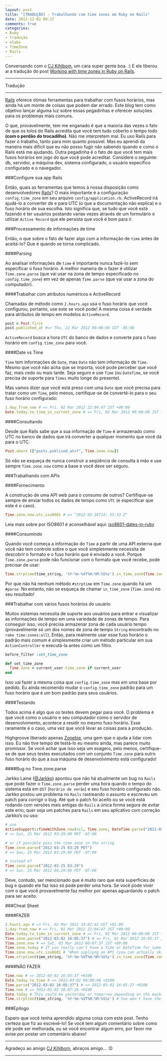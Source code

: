 ```yaml
---
layout: post
title: "[TRADUÇÃO] - Trabalhando com time zones em Ruby on Rails"
date: 2012-12-02 09:37
comments: true
categories:
- Ruby
- Tradução
- elabs
- TimeZone
- Rails
---
```

<!--more-->
Conversando com o [CJ Kihlbom][1], um cara super gente boa. :) E ele liberou ai a tradução do post [Working with time zones in Ruby on Rails][2].
- - -
Tradução
- - -
[Rails][3] oferece ótimas ferramentas para trabalhar com fusos horários, mas ainda há um monte de coisas que
podem dar errado. Este blog tem como objetivo lançar alguma luz sobre essas pegadinhas e oferecer soluções
para os problemas mais comuns.

O que, provavelmente, tem me enganado é que a maioria das vezes o fato de que os tolos do Rails acredita que
você tem tudo coberto o tempo todo **(com o perdão do trocadilho)**. Não me interpretem mal. Eu uso Rails
para fazer o trabalho, tanto para mim quanto possível. Mas eu aprendi da maneira mais difícil que eu não
posso fugir não sabendo quando e como o Rails está me ajudando. Outra pegadinha é o fato de que você tem mais
fusos horários em jogo do que você pode acreditar. Considere o seguinte: db, servidor, a máquina dev, sistema
configurado, o usuário específico configurado e o navegador.

###Configure sua app Rails

Então, quais as ferramentas que temos à nossa disposição como desenvolvedores [Rails][3]? O mais importante é
a configuração `config.time_zone` em seu arquivo `config/application.rb`. ActiveRecord irá ajudá-lo a
converter de e para UTC (o que a documentação não explica) e o fuso horário de sua escolha. Isto significa
que, se tudo que você está fazendo é ter usuários postando varias vezes através de um formulário e utilizar
`Active Record` que ele persista que você é bom para ir.

###Processamento de informações de time

Então, o que sobre o fato de fazer algo com a informação de `time` antes de aceitá-lo? Que é quando se torna
complicado.

####Parsing

Ao analisar informações de `time` é importante nunca fazê-lo sem especificar o fuso horário. A melhor maneira
de o fazer é utilizar `Time.zone.parse` (que vai usar na zona de tempo especificado no `config.time_zone`) em
vez de apenas `Time.parse` (que vai usar a zona do computador).

####Trabalhar com atributos numéricos e ActiveRecord

Chamadas de método como `2.hours.ago` usa o fuso horário que você configurou, portanto, use este se você
pode! A mesma coisa é verdade para atributos de tempo em modelos `ActiveRecord`.

```ruby Time
post = Post.first
post.published_at #=> Thu, 22 Mar 2012 00:00:00 CDT -05:00
```

`ActiveRecord` busca a hora `UTC` do banco de dados e converte para o fuso horário em `config.time_zone` para
você.

####Date vs Time

`Time` tem informações de `Date`, mas `Date` não tem informação de `Time`. Mesmo que você não acha que se
importa, você pode perceber que você faz, mais cedo ou mais tarde. Seja seguro e use `Time` (ou `DateTime`,
se você precisa de suporte para `Times` muito longe do presente).

Mas vamos dizer que você está preso com uma `Date` que você precisa para tratar como um `Time`, pelo menos,
certifique-se de convertê-lo para o seu fuso horário configurado:

```ruby Date vs Time
1.day.from_now # => Fri, 02 Mar 2012 22:04:47 JST +09:00
Date.today.to_time_in_current_zone # => Fri, 02 Mar 2012 00:00:00 JST +09:00
```

####Consultando

Desde que Rails sabe que a sua informação de `Time` é armazenado como UTC no banco de dados que irá converter
a qualquer momento que você dá para o UTC.

```ruby Query
Post.where (["posts.publised_at>?", Time.zone.now])
```

Só não se esqueça de nunca construir a seqüência de consulta à mão e use sempre `Time.zone.now` como a base e
você deve ser seguro.

###Trabalhando com APIs

####Fornecimento

A construção de uma API web para o consumo de outros? Certifique-se sempre de enviar todos os dados de tempo
como `UTC` (e especificar que este é o caso).

``` ruby Time
Time.zone.now.utc.iso8601 # => "2012-03-16T14: 55:33 Z"
```

Leia mais sobre por ISO8601 é aconselhável aqui: [iso8601-dates-in-ruby][4]

####Consumindo

Quando você começa a informação do `Time` a partir de uma API externa que você não tem controle sobre o que
você simplesmente necessita de descobrir o formato e o fuso horário que é enviado a você. Porque
`Time.zone.parse` pode não funcionar com o formato que você recebe, pode precisar de usar:

```ruby Time
Time.strptime(time_string, '%Y-%m-%dT%H:%M:%S%z').in_time_zone(Time.zone)
```

Por que não há nenhum método `#strptime` em `Time.zone` quando há um `#parse`. No entanto, não se esqueça de
chamar `in_time_zone` (`Time.zone`) no seu resultado!

###Trabalhar com vários fusos horários do usuário

Muitos sistemas necessita de suporte aos usuários para entrar e visualizar as informações de tempo em uma
variedade de zonas de tempo. Para conseguir isso, você precisa armazenar zona de cada usuário tempo
(provavelmente só um dos nomes de zona de tempo `String` encontrado no `rake time:zones:all`). Então, para
realmente usar esse fuso horário o padrão mais comum é simplesmente criar um método particular em sua
`ActionController` e executá-la antes como um filtro.

```ruby Time
before_filter :set_time_zone

def set_time_zone
  Time.zone = current_user.time_zone if current_user
end
```

Isso vai fazer a mesma coisa que `config.time_zone` mas em uma base por pedido. Eu ainda recomendo mudar o
`config.time_zone` padrão para um fuso horário que é um bom padrão para seus usuários.

####Testando

Todos acima é algo que os testes devem pegar para você. O problema é que você como o usuário e seu
computador como o servidor de desenvolvimento, acontece a residir no mesmo fuso horário. Esse raramente é o
 caso, uma vez que você levar as coisas para a produção.

Highgroove liberado apenas [Zonebie][5], uma gem que o ajuda a lidar com isso. Eu não tive tempo de testá-lo
eu mesmo ainda, mas parece muito promissor. Se você achar que isso seja um exagero, pelo menos,
certifique-se de que seus testes executados com um conjunto `Time.zone` para outro fuso horário do que a sua
máquina de desenvolvimento está configurado!

####Bug no Time.zone.parse

Jarkko Laine ([@Jarkko][6]) apontou que não há atualmente um bug no `Rails` que pode fazer o
`Time.zone.parse` perder uma hora quando o tempo do sistema está em `DST` (`horário de verão`) e seu fuso
horário configurado não. Jarkko postou um problema no `Rails` rastreando o assunto e escreveu um patch para
corrigir o bug. Até que o patch foi aceito ou se você está rodando com versões mais antigas do `Rails` a
única forma segura de evitar este erro, quer seja um patches para `Rails` em seu aplicativo com correção
Jarkko’s ou uso:

```ruby Time
# use
ActiveSupport::TimeWithZone.new(nil, Time.zone, DateTime.parse("2012-03-25 03:29"))
# => Sun, 25 Mar 2012 03:29:00 PDT -07:00

# or if possible pass the time zone in the string
Time.zone.parse("2012-03-25 03:29 PDT")
# => Sun, 25 Mar 2012 03:29:00 PDT -07:00

# instead of
Time.zone.parse("2012-03-25 03:29")
# => Sun, 25 Mar 2012 04:29:00 PDT -07:00
```

Deve, contudo, ser mencionado que é muito raro que esta superfícies de bug e quando ele faz isso só pode
perder uma hora. Se você pode viver com o que você provavelmente faz melhor por apenas aguardando o patch
para ser aceito.

###Cheat Sheet

####FAZER

```ruby Date vs Time
2.hours.ago # => Fri, 02 Mar 2012 14:02:42 CET +01:00
1.day.from_now # => Fri, 02 Mar 2012 22:04:47 JST +09:00
Date.today.to_time_in_current_zone # => Fri, 02 Mar 2012 00:00:00 JST +09:00
Time.zone.parse("2012-03-02 16:05:37") # => Fri, 02 Mar 2012 16:05:37 JST +09:00
Time.zone.now # => Sat, 03 Mar 2012 00:07:37 JST +09:00
Time.zone.today # If you really can't have a Time or DateTime for some reason
Time.zone.now.utc.iso8601 # "When supliyng an API (you can actually skip .zone here, but I find it better to always use it, than miss it when it's needed)
Time.strptime(time_string, '%Y-%m-%dT%H:%M:%S%z').in_time_zone(Time.zone) # If you can't use parse
```

####NÃO FAZER

```ruby Date vs Time
Time.now # => 2012-03-02 16:05:37 +0100
Date.today.to_time # => 2012-03-02 00:00:00 +0100
Time.parse("2012-03-02 16:05:37") # => 2012-03-02 16:05:37 +0100
Time.now # => 2012-03-02 16:07:20 +0100
Date.today # This could be yesterday or tomorrow depending on the machine's time zone!
Time.strptime(time_string, '%Y-%m-%dT%H:%M:%S%z') # You won't have the time in your configured time zone!
```

###Epílogo

Espero que você tenha aprendido alguma coisa com este post. Tenho certeza que fiz ao escrevê-lo! Se você tem
algum comentário sobre como ele pode ser melhorada, ou se você encontrar algum erro, por favor me avise por
postar um comentário abaixo!


- - -
Agradeço ao amigo [CJ Kihlbom][1], abraços amigo... :D
- - -



[1]: https://twitter.com/cjkihlbom
[2]: http://www.elabs.se/blog/36-working-with-time-zones-in-ruby-on-rails
[3]: http://api.rubyonrails.org
[4]: http://devblog.avdi.org/2009/10/25/iso8601-dates-in-ruby/
[5]: https://github.com/highgroove/zonebie
[6]: https://twitter.com/#!/jarkko
